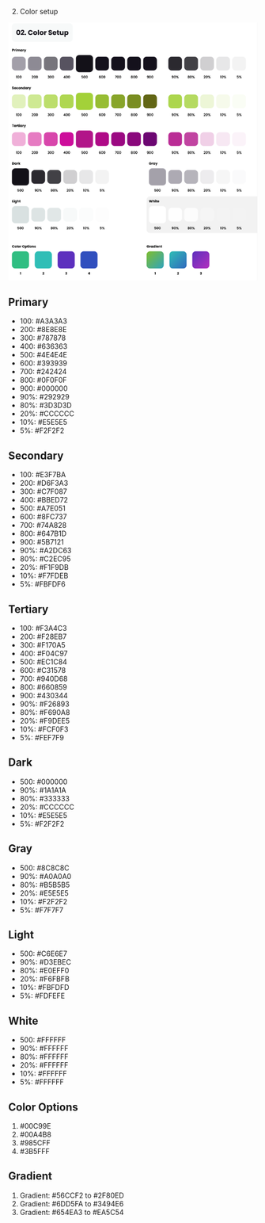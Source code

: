 2. Color setup

![code-setup](./src/assets/color-setup.png)

## Primary

- 100: #A3A3A3
- 200: #8E8E8E
- 300: #787878
- 400: #636363
- 500: #4E4E4E
- 600: #393939
- 700: #242424
- 800: #0F0F0F
- 900: #000000
- 90%: #292929
- 80%: #3D3D3D
- 20%: #CCCCCC
- 10%: #E5E5E5
- 5%: #F2F2F2

## Secondary

- 100: #E3F7BA
- 200: #D6F3A3
- 300: #C7F087
- 400: #BBED72
- 500: #A7E051
- 600: #8FC737
- 700: #74A828
- 800: #647B1D
- 900: #5B7121
- 90%: #A2DC63
- 80%: #C2EC95
- 20%: #F1F9DB
- 10%: #F7FDEB
- 5%: #FBFDF6

## Tertiary

- 100: #F3A4C3
- 200: #F28EB7
- 300: #F170A5
- 400: #F04C97
- 500: #EC1C84
- 600: #C31578
- 700: #940D68
- 800: #660859
- 900: #430344
- 90%: #F26893
- 80%: #F690A8
- 20%: #F9DEE5
- 10%: #FCF0F3
- 5%: #FEF7F9

## Dark

- 500: #000000
- 90%: #1A1A1A
- 80%: #333333
- 20%: #CCCCCC
- 10%: #E5E5E5
- 5%: #F2F2F2

## Gray

- 500: #8C8C8C
- 90%: #A0A0A0
- 80%: #B5B5B5
- 20%: #E5E5E5
- 10%: #F2F2F2
- 5%: #F7F7F7

## Light

- 500: #C6E6E7
- 90%: #D3EBEC
- 80%: #E0EFF0
- 20%: #F6FBFB
- 10%: #FBFDFD
- 5%: #FDFEFE

## White

- 500: #FFFFFF
- 90%: #FFFFFF
- 80%: #FFFFFF
- 20%: #FFFFFF
- 10%: #FFFFFF
- 5%: #FFFFFF

## Color Options

1. #00C99E
2. #00A4B8
3. #985CFF
4. #3B5FFF

## Gradient

1. Gradient: #56CCF2 to #2F80ED
2. Gradient: #6DD5FA to #3494E6
3. Gradient: #654EA3 to #EA5C54
